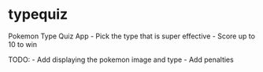 # typequiz
Pokemon Type Quiz App
    - Pick the type that is super effective
    - Score up to 10 to win

TODO:
    - Add displaying the pokemon image and type
    - Add penalties